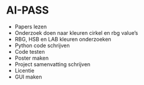 # AI-PASS

-	Papers lezen
-	Onderzoek doen naar kleuren cirkel en rbg value’s
-	RBG, HSB en LAB kleuren onderzoeken
-	Python code schrijven
-	Code testen
-	Poster maken
-	Project samenvatting schrijven
-	Licentie
-	GUI maken

